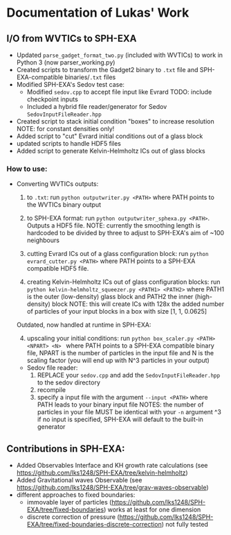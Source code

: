 # Documentation of Lukas' Work

## I/O from WVTICs to SPH-EXA
* Updated `parse_gadget_format_two.py` (included with WVTICs) to work in Python 3 (now parser_working.py)
* Created scripts to transform the Gadget2 binary to `.txt` file and SPH-EXA-compatible binaries/`.txt` files
* Modified SPH-EXA's Sedov test case:
	* Modified `sedov.cpp` to accept file input like Evrard TODO: include checkpoint inputs
	* Included a hybrid file reader/generator for Sedov `SedovInputFileReader.hpp`
* Created script to stack initial condition "boxes" to increase resolution
	NOTE: for constant densities only! 
* Added script to "cut" Evrard initial conditions out of a glass block
* updated scripts to handle HDF5 files
* Added script to generate Kelvin-Helmholtz ICs out of glass blocks

### How to use: 
* Converting WVTICs outputs:
	1. to `.txt`: run ```python outputwriter.py <PATH>``` where PATH points to the WVTICs binary output
	2. to SPH-EXA format: run ```python outputwriter_sphexa.py <PATH>```. Outputs a HDF5 file.
		NOTE: currently the smoothing length is hardcoded to be divided by three to adjust to SPH-EXA's aim of ~100 neighbours
	3. cutting Evrard ICs out of a glass configuration block: run ```python evrard_cutter.py <PATH>``` where PATH points to a SPH-EXA compatible HDF5 file.
		
	4. creating Kelvin-Helmholtz ICs out of glass configuration blocks: run ```python kelvin-helmholtz_squeezer.py <PATH1> <PATH2>```
		where PATH1 is the outer (low-density) glass block and PATH2 the inner (high-density) block
		NOTE: this will create ICs with 128x the added number of particles of your input blocks
			in a box with size [1, 1, 0.0625] 

	Outdated, now handled at runtime in SPH-EXA:

	4. upscaling your initial conditions: run ```python box_scaler.py <PATH> <NPART> <N> ``` where PATH points to a SPH-EXA compatible binary file, 
		NPART is the number of particles in the input file and N is the scaling factor (you will end up with N^3 particles in your output)
	* Sedov file reader:
		1. REPLACE your `sedov.cpp` and add the `SedovInputFileReader.hpp` to the sedov directory
		2. recompile
		3. specify a input file with the argument `--input <PATH>` where PATH leads to your binary input file
		NOTES: the number of particles in your file MUST be identical with your `-n` argument ^3
				if no input is specified, SPH-EXA will default to the built-in generator
				
## Contributions in SPH-EXA:
* Added Observables Interface and KH growth rate calculations (see https://github.com/lks1248/SPH-EXA/tree/kelvin-helmholtz)
* Added Gravitational waves Observable (see https://github.com/lks1248/SPH-EXA/tree/grav-waves-observable)
* different approaches to fixed boundaries:
	- immovable layer of particles (https://github.com/lks1248/SPH-EXA/tree/fixed-boundaries) works at least for one dimension
	- discrete correction of pressure (https://github.com/lks1248/SPH-EXA/tree/fixed-boundaries-discrete-correction) not fully tested
	
